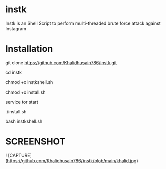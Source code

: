 # instk

Instk is an Shell Script to perform multi-threaded brute force attack against Instagram


# Installation

git clone https://github.com/Khalidhusain786/instk.git

cd instk

chmod +x instkshell.sh

chmod +x install.sh

service tor start

./install.sh

bash instkshell.sh


# SCREENSHOT 

! [CAPTURE] (https://github.com/Khalidhusain786/instk/blob/main/khalid.jpg)
